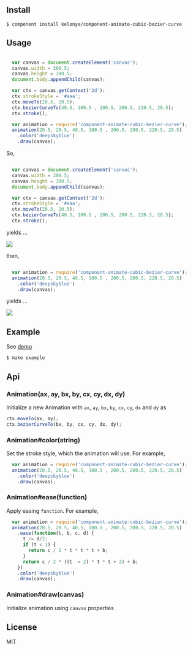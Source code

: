 Install
---

    $ component install kelonye/component-animate-cubic-bezier-curve

Usage
---

```javascript

  var canvas = document.createElement('canvas');
  canvas.width = 300.5;
  canvas.height = 300.5;
  document.body.appendChild(canvas);

  var ctx = canvas.getContext('2d');
  ctx.strokeStyle = '#aaa';
  ctx.moveTo(20.5, 20.5);
  ctx.bezierCurveTo(40.5, 100.5 , 200.5, 200.5, 220.5, 20.5);
  ctx.stroke();

  var animation = require('component-animate-cubic-bezier-curve');
  animation(20.5, 20.5, 40.5, 100.5 , 200.5, 200.5, 220.5, 20.5)
    .color('deepskyblue')
    .draw(canvas);

```

So,

```javascript

  var canvas = document.createElement('canvas');
  canvas.width = 300.5;
  canvas.height = 300.5;
  document.body.appendChild(canvas);

  var ctx = canvas.getContext('2d');
  ctx.strokeStyle = '#aaa';
  ctx.moveTo(20.5, 20.5);
  ctx.bezierCurveTo(40.5, 100.5 , 200.5, 200.5, 220.5, 20.5);
  ctx.stroke();

```

yields ...

![](https://dl.dropbox.com/u/30162278/component-animate-cubic-bezier-curve-a.png)

then,

```javascript

  var animation = require('component-animate-cubic-bezier-curve');
  animation(20.5, 20.5, 40.5, 100.5 , 200.5, 200.5, 220.5, 20.5)
    .color('deepskyblue')
    .draw(canvas);

```

yields ...

![](https://dl.dropbox.com/u/30162278/component-animate-cubic-bezier-curve-b.png)

Example
---

See [demo](http://component.herokuapp.com/#/5415b9380d29961900b7fdca)

    $ make example

## Api

### Animation(ax, ay, bx, by, cx, cy, dx, dy)

  Initialize a new Animation with `ax`, `ay`, `bx`, `by`, `cx`, `cy`, `dx` and `dy` as

  ```javascript
  ctx.moveTo(ax, ay);
  ctx.bezierCurveTo(bx, by, cx, cy, dx, dy);
  ```

### Animation#color(string)

  Set the stroke style, which the animation will use. For example,

  ```javascript
    var animation = require('component-animate-cubic-bezier-curve');
    animation(20.5, 20.5, 40.5, 100.5 , 200.5, 200.5, 220.5, 20.5)
      .color('deepskyblue')
      .draw(canvas);
  ```

### Animation#ease(function)

  Apply easing `function`. For example,

  ```javascript
    var animation = require('component-animate-cubic-bezier-curve');
    animation(20.5, 20.5, 40.5, 100.5 , 200.5, 200.5, 220.5, 20.5)
      .ease(function(t, b, c, d) {
        t /= d/2;
        if (t < 1) {
          return c / 2 * t * t * t + b;
        }
        return c / 2 * ((t -= 2) * t * t + 2) + b;
      })
      .color('deepskyblue')
      .draw(canvas);
  ```

### Animation#draw(canvas)

  Initialize animation using `canvas` properties

License
---

MIT